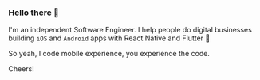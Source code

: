 ### Hello there 👋

I'm an independent Software Engineer. I help people do digital businesses building `iOS` and `Android` apps with React Native and Flutter 📱 

So yeah, I code mobile experience, you experience the code.

Cheers!
